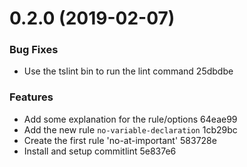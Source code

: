 # 0.2.0 (2019-02-07)


### Bug Fixes

* Use the tslint bin to run the lint command 25dbdbe


### Features

* Add some explanation for the rule/options 64eae99
* Add the new rule `no-variable-declaration` 1cb29bc
* Create the first rule 'no-at-important' 583728e
* Install and setup commitlint 5e837e6




